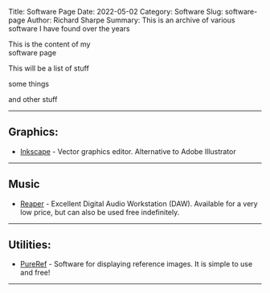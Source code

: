 Title: Software Page
Date: 2022-05-02
Category: Software
Slug: software-page
Author: Richard Sharpe
Summary: This is an archive of various software I have found over the years

This is the content of my
<br>
software page

This will be a list of stuff

some things

and other stuff

---

## Graphics:
- [Inkscape](https://inkscape.org) - Vector graphics editor. Alternative to Adobe Illustrator

---

## Music
- [Reaper](https://www.reaper.fm) - Excellent Digital Audio Workstation (DAW). Available for a very low price, but can also be used free indefinitely.

---

## Utilities:

- [PureRef](https://www.google.ca) - Software for displaying reference images.
 It is simple to use and free!

---
